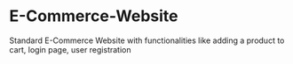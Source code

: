 # E-Commerce-Website
Standard E-Commerce Website with functionalities like adding a product to cart, login page, user registration
